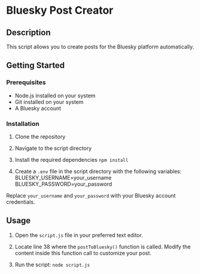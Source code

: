 # Bluesky Post Creator

## Description

This script allows you to create posts for the Bluesky platform automatically.

## Getting Started

### Prerequisites

- Node.js installed on your system
- Git installed on your system
- A Bluesky account

### Installation

1. Clone the repository

2. Navigate to the script directory

3. Install the required dependencies
   `npm install`

4. Create a `.env` file in the script directory with the following variables:
   BLUESKY_USERNAME=your_username
   BLUESKY_PASSWORD=your_password

Replace `your_username` and `your_password` with your Bluesky account credentials.

## Usage

1. Open the `script.js` file in your preferred text editor.

2. Locate line 38 where the `postToBluesky()` function is called. Modify the content inside this function call to customize your post.

3. Run the script:
   `node script.js`
